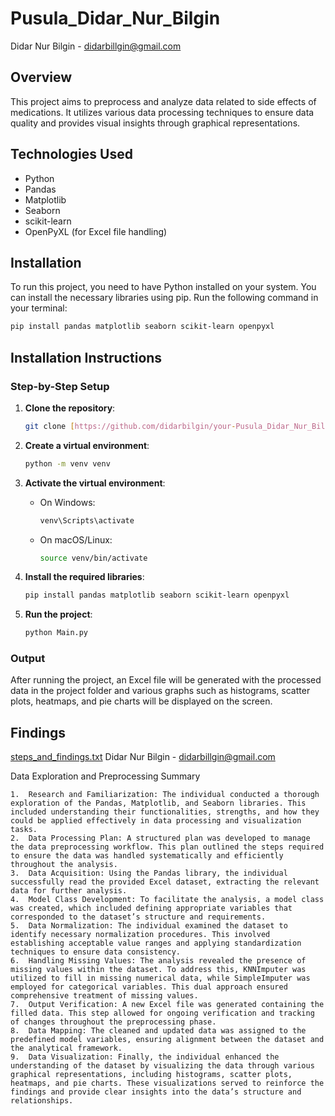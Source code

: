 # Pusula_Didar_Nur_Bilgin

Didar Nur Bilgin - didarbillgin@gmail.com

## Overview
This project aims to preprocess and analyze data related to side effects of medications. It utilizes various data processing techniques to ensure data quality and provides visual insights through graphical representations.

## Technologies Used
- Python
- Pandas
- Matplotlib
- Seaborn
- scikit-learn
- OpenPyXL (for Excel file handling)

## Installation
To run this project, you need to have Python installed on your system. You can install the necessary libraries using pip. Run the following command in your terminal:

```bash
pip install pandas matplotlib seaborn scikit-learn openpyxl
```

## Installation Instructions

### Step-by-Step Setup

1. **Clone the repository**:

    ```bash
    git clone [https://github.com/didarbilgin/your-Pusula_Didar_Nur_Bilgin-name.git]
    ```

2. **Create a virtual environment**:

    ```bash
    python -m venv venv
    ```

3. **Activate the virtual environment**:

    - On Windows:
      ```bash
      venv\Scripts\activate
      ```
      
    - On macOS/Linux:
      ```bash
      source venv/bin/activate
      ```

4. **Install the required libraries**:

    ```bash
    pip install pandas matplotlib seaborn scikit-learn openpyxl
    ```

5. **Run the project**:

    ```bash
    python Main.py
    ```

### Output

After running the project, an Excel file will be generated with the processed data in the project folder and various graphs such as histograms, scatter plots, heatmaps, and pie charts will be displayed on the screen.

## Findings
[steps_and_findings.txt](https://github.com/user-attachments/files/17090482/steps_and_findings.txt)
Didar Nur Bilgin - didarbillgin@gmail.com


Data Exploration and Preprocessing Summary

	1.	Research and Familiarization: The individual conducted a thorough exploration of the Pandas, Matplotlib, and Seaborn libraries. This included understanding their functionalities, strengths, and how they could be applied effectively in data processing and visualization tasks.
	2.	Data Processing Plan: A structured plan was developed to manage the data preprocessing workflow. This plan outlined the steps required to ensure the data was handled systematically and efficiently throughout the analysis.
	3.	Data Acquisition: Using the Pandas library, the individual successfully read the provided Excel dataset, extracting the relevant data for further analysis.
	4.	Model Class Development: To facilitate the analysis, a model class was created, which included defining appropriate variables that corresponded to the dataset’s structure and requirements.
	5.	Data Normalization: The individual examined the dataset to identify necessary normalization procedures. This involved establishing acceptable value ranges and applying standardization techniques to ensure data consistency.
	6.	Handling Missing Values: The analysis revealed the presence of missing values within the dataset. To address this, KNNImputer was utilized to fill in missing numerical data, while SimpleImputer was employed for categorical variables. This dual approach ensured comprehensive treatment of missing values.
	7.	Output Verification: A new Excel file was generated containing the filled data. This step allowed for ongoing verification and tracking of changes throughout the preprocessing phase.
	8.	Data Mapping: The cleaned and updated data was assigned to the predefined model variables, ensuring alignment between the dataset and the analytical framework.
	9.	Data Visualization: Finally, the individual enhanced the understanding of the dataset by visualizing the data through various graphical representations, including histograms, scatter plots, heatmaps, and pie charts. These visualizations served to reinforce the findings and provide clear insights into the data’s structure and relationships.

